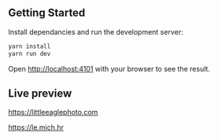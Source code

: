 ## Getting Started

Install dependancies and run the development server:

```bash
yarn install
yarn run dev
```

Open [http://localhost:4101](http://localhost:4101) with your browser to see the result.

## Live preview

https://littleeaglephoto.com

https://le.mich.hr
